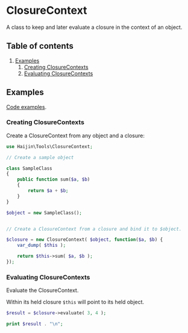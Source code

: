 # ClosureContext

A class to keep and later evaluate a closure in the context of an object.

## Table of contents

1. [Examples](#c-1)
    1. [Creating ClosureContexts](#c-1-1)
    2. [Evaluating ClosureContexts](#c-1-2)

<a name="c-1"></a>
## Examples

[Code examples](./closure-context-examples.php).


<a name="c-1-1"></a>
### Creating ClosureContexts

Create a ClosureContext from any object and a closure:

```php
use Haijin\Tools\ClosureContext;

// Create a sample object

class SampleClass
{
    public function sum($a, $b)
    {
        return $a + $b;
    }
}

$object = new SampleClass();


// Create a ClosureContext from a closure and bind it to $object.

$closure = new ClosureContext( $object, function($a, $b) {
    var_dump( $this );

    return $this->sum( $a, $b );
});
```

<a name="c-1-2"></a>
### Evaluating ClosureContexts

Evaluate the ClosureContext.

Within its held closure `$this` will point to its held object.

```php
$result = $closure->evaluate( 3, 4 );

print $result . "\n";
```